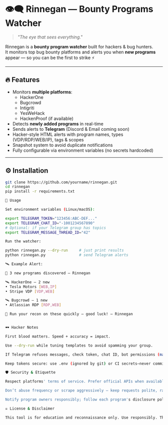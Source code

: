 # 👁️‍🗨️ Rinnegan — Bounty Programs Watcher  

> _"The eye that sees everything."_  

Rinnegan is a **bounty program watcher** built for hackers & bug hunters.  
It monitors top bug bounty platforms and alerts you when **new programs** appear — so you can be the first to strike ⚡  

---

## 🔥 Features  
- Monitors **multiple platforms**:
  - HackerOne  
  - Bugcrowd  
  - Intigriti  
  - YesWeHack  
  - HackenProof (if available)  
- Detects **newly added programs** in real-time  
- Sends alerts to **Telegram** (Discord & Email coming soon)  
- Hacker-style HTML alerts with program names, types (VDP/RDP/WEB/IP), tags & scopes  
- Snapshot system to avoid duplicate notifications  
- Fully configurable via environment variables (no secrets hardcoded)  

---

## ⚙️ Installation  

```bash
git clone https://github.com/yourname/rinnegan.git
cd rinnegan
pip install -r requirements.txt

🚀 Usage

Set environment variables (Linux/macOS):

export TELEGRAM_TOKEN="123456:ABC-DEF..."
export TELEGRAM_CHAT_ID="-1001234567890"
# Optional: if your Telegram group has topics
export TELEGRAM_MESSAGE_THREAD_ID="42"

Run the watcher:

python rinnegan.py --dry-run     # just print results
python rinnegan.py               # send Telegram alerts

🛰️ Example Alert:

🚨 3 new programs discovered — Rinnegan

🛰️ HackerOne — 2 new
• Tesla Motors [WEB,IP]
• Stripe VDP [VDP,WEB]

🛰️ Bugcrowd — 1 new
• Atlassian RDP [RDP,WEB]

🔎 Run your recon on these quickly — good luck! — Rinnegan


🕶️ Hacker Notes

First blood matters. Speed + accuracy = impact.

Use --dry-run while tuning templates to avoid spamming your group.

If Telegram refuses messages, check token, chat ID, bot permissions (make the bot admin or disable privacy mode with BotFather).

Keep tokens secure: use .env (ignored by git) or CI secrets—never commit tokens.

🛡️ Security & Etiquette

Respect platforms' terms of service. Prefer official APIs when available.

Don’t abuse frequency or scrape aggressively — keep requests polite, rate-limited and cached.

Notify program owners responsibly; follow each program's disclosure policy. This tool helps find programs — how you act after discovery is your responsibility.

☠️ License & Disclaimer

This tool is for education and reconnaissance only. Use responsibly. The author is not responsible for misuse or illegal activity. You are responsible for complying with applicable laws and platform policies.
